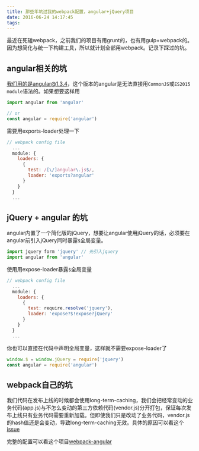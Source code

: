 ```yaml
---
title: 那些年坑过我的webpack配置，angular+jQuery项目
date: 2016-06-24 14:17:45
tags:
---
```


最近在死磕webpack，之前我们的项目有用grunt的，也有用gulp+webpack的。因为想简化与统一下构建工具，所以就计划全部用webpack。记录下踩过的坑。

## angular相关的坑

我们用的是angular@1.3.4，这个版本的angular是无法直接用`CommonJS`或`ES2015 module`语法的。如果想要这样用

```javascript
import angular from 'angular'

// or
const angular = require('angular')
```

<!-- more -->

需要用exports-loader处理一下

```javascript
// webpack config file
  ...
  module: {
    loaders: {
      {
        test: /[\/]angular\.js$/,
        loader: 'exports?angular'
      }
    }
  }
  ...
```

## jQuery + angular 的坑
angular内置了一个简化版的jQuery，想要让angular使用jQuery的话，必须要在angular前引入jQuery同时暴露`$`全局变量。

```javascript
import jquery form 'jquery' // 先引入jquery
import angular from 'angular'
```

使用用expose-loader暴露`$`全局变量

```javascript
// webpack config file
  ...
  module: {
    loaders: {
      {
        test: require.resolve('jquery'),
        loader: 'expose?$!expose?jQuery'
      }
    }
  }
  ...
```

你也可以直接在代码中声明全局变量，这样就不需要expose-loader了

```javascript
window.$ = window.jQuery = require('jquery')
const angular = require('angular')
```

## webpack自己的坑
我们代码在发布上线的时候都会使用long-term-caching，我们会把经常变动的业务代码(app.js)与不怎么变动的第三方依赖代码(vendor.js)分开打包，保证每次发布上线只有业务代码需要重新加载。但即使我们只是改动了业务代码，vendor.js的hash值还是会变动，导致long-term-caching无效。具体的原因可以看这个[issue](https://github.com/webpack/webpack/issues/1315#issuecomment-234206979)

完整的配置可以看这个项目[webpack-angular](https://github.com/lili21/ml-template-angular)

